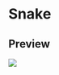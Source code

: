 # Snake

## Preview

![](https://github.com/ahampriyanshu/meta/raw/main/project/piano-tiles.gif?raw=true)
